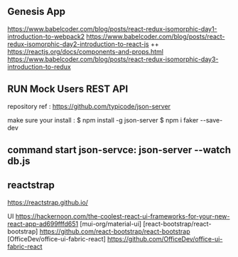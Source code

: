 ## Genesis App ## 
https://www.babelcoder.com/blog/posts/react-redux-isomorphic-day1-introduction-to-webpack2
https://www.babelcoder.com/blog/posts/react-redux-isomorphic-day2-introduction-to-react-js
++ https://reactjs.org/docs/components-and-props.html
https://www.babelcoder.com/blog/posts/react-redux-isomorphic-day3-introduction-to-redux

## RUN Mock Users REST API ##
repository ref : https://github.com/typicode/json-server

make sure your install : 
$ npm install -g json-server
$ npm i faker --save-dev

command start json-servce: json-server --watch db.js
----------------------------------------------------------

## reactstrap  ##
https://reactstrap.github.io/




UI
https://hackernoon.com/the-coolest-react-ui-frameworks-for-your-new-react-app-ad699fffd651
[mui-org/material-ui] 
[react-bootstrap/react-bootstrap] https://github.com/react-bootstrap/react-bootstrap
[OfficeDev/office-ui-fabric-react] https://github.com/OfficeDev/office-ui-fabric-react